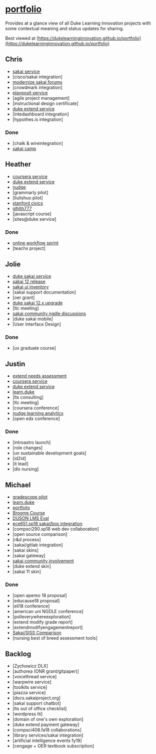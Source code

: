 # [portfolio](https://github.com/dukelearninginnovation/portfolio)

Provides at a glance view of all Duke Learning Innovation projects with some contextual meaning and status updates for sharing.

Best viewed at [https://dukelearninginnovation.github.io/portfolio](https://dukelearninginnovation.github.io/portfolio)


## Chris

* [sakai service](sakai.service)
* [cisco/sakai integration]
* [modernize sakai forums](sakai.community)
* [crowdmark integration]
* [playposit service](playposit.service)
* [agile project management]
* [instructional design certificate]
* [duke extend service](extend.service)
* [intedashboard integration]
* [hypothes.is integration]

### Done

* [chalk & wireintegration]
* [sakai camp](sakai.community)

## Heather

* [coursera service](coursera.support.service)
* [duke extend service](extend.service)
* [nudge](nudge.project)
* [grammarly pilot]
* [liulishuo pilot]
* [stanford civics](stanford.civics.course)
* [glhlth777](glhlth.777.course)
* [javascript course]
* [sites@duke service]

### Done

* [online workflow sprint](online.workflow.sprint.project)
* [teachx project]

## Jolie

* [duke sakai service](sakai.service)
* [sakai 12 release](sakai.community)
* [sakai ui inventory](sakai.ui.inventory.project)
* [sakai support documentation]
* [oer grant]
* [duke sakai 12.x upgrade](sakai.12.upgrade.project)
* [ltc meeting]
* [sakai community ngdle discussions]()
* [duke sakai mobile]
* [User Interface Design]

### Done

* [ux graduate course]

## Justin

* [extend needs assessment](extend.needs.assessment.project.md)
* [coursera service](coursera.support.service)
* [duke extend service](extend.service)
* [learn.duke](learn.duke.project)
* [lts consulting]
* [ltc meeting]
* [coursera conference]
* [nudge learning analytics]()
* [open edx conference]

### Done

* [introastro launch]
* [role changes]
* [un sustainable development goals]
* [id2id]
* [it lead]
* [dlx nursing]

## Michael

* [gradescope pilot](gradescope.project)
* [learn.duke](learn.duke.project)
* [portfolio](/)
* [Broome Course](broome.course)
* [DUSON LMS Eval](duson.lms.eval.project)
* [ece651.sp18 sakai/box integration](ece651.sp18.project)
* [compsci290.sp18 web dev collaboration]
* [open source comparison]
* [r&d process]
* [sakai/gitlab integration]
* [sakai skins]
* [sakai gateway]
* [sakai community involvement](sakai.community)
* [duke extend skin]
* [sakai 11 skin]

### Done

* [open apereo 18 proposal]
* [educause18 proposal]
* [eli18 conference]
* [american uni NGDLE conference]
* [polleverywhereexploration]
* [extend modify grade report]
* [extendmodifyengagementreport]
* [Sakai/SISS Comparison](sakai.siss.comparison.project)
* [nursing best of breed assessment tools]

## Backlog


* [Zychowicz DLX]
* [authorea \(ONR grant/gitpaper\)]
* [voicethread service]
* [warpwire service]
* [toolkits service]
* [piazza service]
* [docs.sakaiproject.org]
* [sakai support chatbot]
* [lts out of office checklist]
* [wordpress lti]
* [domain of one's own exploration]
* [duke extend payment gateway]
* [compsci408.fa18 collaborations]
* [library services/sakai integration]
* [artificial intelligence events fy19]
* [cengage + OER textbook subscription]







